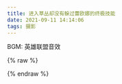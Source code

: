 ```yaml
---
title: 进入草丛却没有躲过蕾欧娜的终极技能
date: 2021-09-11 14:14:06
tags: 摄影
---
```

BGM: 英雄联盟音效

{% raw %}
<div id="player"></div>
<script type="text/javascript" src="https://player.dogecloud.com/js/loader"></script>
<script type="text/javascript">
var player = new DogePlayer({
    container: document.getElementById('player'),
    userId: 2561,
    vcode: 'e30678699c6a4dc8',
    autoPlay: false
});
</script>
{% endraw %}